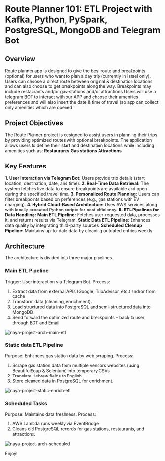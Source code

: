 # **Route Planner 101: ETL Project with Kafka, Python, PySpark, PostgreSQL, MongoDB and Telegram Bot**

## **Overview**
Route planner app is designed to give the best route and breakpoints (optional) for users who want to plan a day trip (currently in Israel only).
Users can choose a direct route between original & destination locations and can also choose to get breakpoints along the way.
Breakpoints may include restaurants and/or gas-stations and/or attractions 
Users will use a telegram BOT to interact with our APP and choose their amenities preferences and will also insert the date & time of travel (so app can collect only amenities which are opened

## **Project Objectives**
The Route Planner project is designed to assist users in planning their trips by providing optimized routes with optional breakpoints. The application allows users to define their start and destination locations while including amenities such as:
**Restaurants**
**Gas stations**
**Attractions**

## **Key Features**
**1. User Interaction via Telegram Bot:** Users provide trip details (start location, destination, date, and time).
**2. Real-Time Data Retrieval:** The system fetches live data to ensure breakpoints are available and open during the specified travel time.
**3. Personalized Route Planning:** Users can filter breakpoints based on preferences (e.g., gas stations with EV charging).
**4. Hybrid Cloud-Based Architecture:** Uses AWS services along with locally executed Python scripts for cost efficiency.
**5. ETL Pipelines for Data Handling:**
   **Main ETL Pipeline:** Fetches user-requested data, processes it, and returns results via Telegram.
   **Static Data ETL Pipeline:** Enhances data quality by integrating third-party sources.
   **Scheduled Cleanup Pipeline:** Maintains up-to-date data by cleaning outdated entries weekly.


## **Architecture**
The architecture is divided into three major pipelines.

### **Main ETL Pipeline**
Trigger: User interaction via Telegram Bot.
Process:
1. Extract data from external APIs (Google, TripAdvisor, etc.) and/or from cache
2. Transform data (cleaning, enrichment).
3. Load structured data into PostgreSQL and semi-structured data into MongoDB.
4. Send forward the optimized route and breakpoints – back to user through BOT and Email

![naya-project-arch-main-etl](https://github.com/user-attachments/assets/6cf3b681-a54e-4a4c-b0f0-682cc059132f)


### **Static data ETL Pipeline**
Purpose: Enhances gas station data by web scraping.
Process:
  1. Scrape gas station data from multiple vendors websites (using BeautifulSoup & Selenium) into temporary CSVs
  2. Translate Hebrew fields to English.
  3. Store cleaned data in PostgreSQL for enrichment.


![naya-project-static-enrich-etl](https://github.com/user-attachments/assets/9ce83efa-6e89-413d-8751-10aaaff89ef5)



### **Scheduled Tasks**
Purpose: Maintains data freshness.
Process:
1. AWS Lambda runs weekly via EventBridge.
2. Cleans old PostgreSQL records for gas stations, restaurants, and attractions.

![naya-project-arch-scheduled](https://github.com/user-attachments/assets/0c2edbfb-8231-46bf-a626-88bffc679df8)





  
Enjoy!
